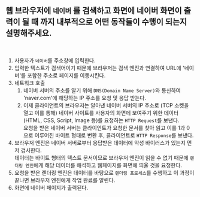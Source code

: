 ## 웹 브라우저에 `네이버` 를 검색하고 화면에 네이버 화면이 출력이 될 때 까지 내부적으로 어떤 동작들이 수행이 되는지 설명해주세요.

<br>

1. 사용자가 `네이버`를 주소창에 입력한다.
2. 입력한 텍스트가 검색어이기 때문에 브라우저는 검색 엔진과 연결하여 URL에 '네이버'를 포함한 주소로 페이지를 이동시킨다.
3. 네트워크 호출
   1. 네이버 서버의 주소를 알기 위해 `DNS(Domain Name Server)`와 통신하여 'naver.com'에 해당하는 IP 주소를 요청 및 응답 받는다.
   2. 이제 클라이언트의 브라우저는 알아낸 네이버 서버의 IP 주소로 (TCP 소켓을 열고 이를 통해) 네이버 사이트를 사용자의 화면에 보여주기 위한 데이터(HTML, CSS, Script, Image 등)를 요청하는 `HTTP Request`를 보낸다.<br> 요청을 받은 네이버 서버는 클라이언트가 요청한 문서를 찾아 읽고 이를 1과 0으로 이루어진 바이트 형태로 변환 후, 클라이언트로 `HTTP Response`를 보낸다.
4. 브라우저 엔진은 네이버 서버로부터 응답받은 데이터에 악성 바이러스가 있는지 먼저 검사한다.<br> 데이터는 바이트 형태의 텍스트 문서이므로 브라우저 엔진이 읽을 수 없기 때문에 `렌더링 엔진`에게 해당 데이터를 해석하고 웹페이지를 화면에 띄울 것을 요청한다.
5. 요청을 받은 렌더링 엔진은 데이터를 바탕으로 `렌더링 프로세스`를 수행하고 이 과정이 끝나면 브라우저 엔진에게 작업 완료를 알린다.
6. 화면에 네이버 페이지가 출력된다.